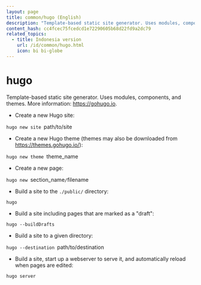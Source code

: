 ```yaml
---
layout: page
title: common/hugo (English)
description: "Template-based static site generator. Uses modules, components, and themes."
content_hash: cc4fcec75fcedcd1e72290605b68d22fd9a2dc79
related_topics:
  - title: Indonesia version
    url: /id/common/hugo.html
    icon: bi bi-globe
---
```

# hugo

Template-based static site generator. Uses modules, components, and themes.
More information: <https://gohugo.io>.

- Create a new Hugo site:

`hugo new site `<span class="tldr-var badge badge-pill bg-dark-lm bg-white-dm text-white-lm text-dark-dm font-weight-bold">path/to/site</span>

- Create a new Hugo theme (themes may also be downloaded from https://themes.gohugo.io/):

`hugo new theme `<span class="tldr-var badge badge-pill bg-dark-lm bg-white-dm text-white-lm text-dark-dm font-weight-bold">theme_name</span>

- Create a new page:

`hugo new `<span class="tldr-var badge badge-pill bg-dark-lm bg-white-dm text-white-lm text-dark-dm font-weight-bold">section_name</span>`/`<span class="tldr-var badge badge-pill bg-dark-lm bg-white-dm text-white-lm text-dark-dm font-weight-bold">filename</span>

- Build a site to the `./public/` directory:

`hugo`

- Build a site including pages that are marked as a "draft":

`hugo --buildDrafts`

- Build a site to a given directory:

`hugo --destination `<span class="tldr-var badge badge-pill bg-dark-lm bg-white-dm text-white-lm text-dark-dm font-weight-bold">path/to/destination</span>

- Build a site, start up a webserver to serve it, and automatically reload when pages are edited:

`hugo server`
